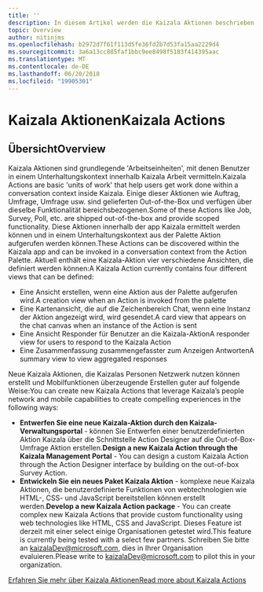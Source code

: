 ```yaml
---
title: ''
description: In diesem Artikel werden die Kaizala Aktionen beschrieben. Derzeit ist Kaizala Aktion unter Vorschau Zustand.
topic: Overview
author: nitinjms
ms.openlocfilehash: b2972d7f61f113d5fe36fd2b7d53fa15aa2229d4
ms.sourcegitcommit: 3a6a13cc885faf1bbc9ee8498f5183f414395aac
ms.translationtype: MT
ms.contentlocale: de-DE
ms.lasthandoff: 06/20/2018
ms.locfileid: "19905301"
---
```

# <a name="kaizala-actions"></a><span data-ttu-id="0bfac-103">Kaizala Aktionen</span><span class="sxs-lookup"><span data-stu-id="0bfac-103">Kaizala Actions</span></span>

## <a name="overview"></a><span data-ttu-id="0bfac-104">Übersicht</span><span class="sxs-lookup"><span data-stu-id="0bfac-104">Overview</span></span>
<span data-ttu-id="0bfac-105">Kaizala Aktionen sind grundlegende 'Arbeitseinheiten', mit denen Benutzer in einem Unterhaltungskontext innerhalb Kaizala Arbeit vermitteln.</span><span class="sxs-lookup"><span data-stu-id="0bfac-105">Kaizala Actions are basic 'units of work' that help users get work done within a conversation context inside Kaizala.</span></span> <span data-ttu-id="0bfac-106">Einige dieser Aktionen wie Auftrag, Umfrage, Umfrage usw. sind gelieferten Out-of-the-Box und verfügen über dieselbe Funktionalität bereichsbezogenen.</span><span class="sxs-lookup"><span data-stu-id="0bfac-106">Some of these Actions like Job, Survey, Poll, etc. are shipped out-of-the-box and provide scoped functionality.</span></span> <span data-ttu-id="0bfac-107">Diese Aktionen innerhalb der app Kaizala ermittelt werden können und in einem Unterhaltungskontext aus der Palette Aktion aufgerufen werden können.</span><span class="sxs-lookup"><span data-stu-id="0bfac-107">These Actions can be discovered within the Kaizala app and can be invoked in a conversation context from the Action Palette.</span></span> <span data-ttu-id="0bfac-108">Aktuell enthält eine Kaizala-Aktion vier verschiedene Ansichten, die definiert werden können:</span><span class="sxs-lookup"><span data-stu-id="0bfac-108">A Kaizala Action currently contains four different views that can be defined:</span></span>

* <span data-ttu-id="0bfac-109">Eine Ansicht erstellen, wenn eine Aktion aus der Palette aufgerufen wird.</span><span class="sxs-lookup"><span data-stu-id="0bfac-109">A creation view when an Action is invoked from the palette</span></span>
* <span data-ttu-id="0bfac-110">Eine Kartenansicht, die auf die Zeichenbereich Chat, wenn eine Instanz der Aktion angezeigt wird, wird gesendet.</span><span class="sxs-lookup"><span data-stu-id="0bfac-110">A card view that appears on the chat canvas when an instance of the Action is sent</span></span>
* <span data-ttu-id="0bfac-111">Eine Ansicht Responder für Benutzer an die Kaizala-Aktion</span><span class="sxs-lookup"><span data-stu-id="0bfac-111">A responder view for users to respond to the Kaizala Action</span></span>
* <span data-ttu-id="0bfac-112">Eine Zusammenfassung zusammengefasster zum Anzeigen Antworten</span><span class="sxs-lookup"><span data-stu-id="0bfac-112">A summary view to view aggregated responses</span></span>

<span data-ttu-id="0bfac-113">Neue Kaizala Aktionen, die Kaizalas Personen Netzwerk nutzen können erstellt und Mobilfunktionen überzeugende Erstellen guter auf folgende Weise:</span><span class="sxs-lookup"><span data-stu-id="0bfac-113">You can create new Kaizala Actions that leverage Kaizala’s people network and mobile capabilities to create compelling experiences in the following ways:</span></span>

* <span data-ttu-id="0bfac-114">**Entwerfen Sie eine neue Kaizala-Aktion durch den Kaizala-Verwaltungsportal** - können Sie Entwerfen einer benutzerdefinierten Aktion Kaizala über die Schnittstelle Action Designer auf die Out-of-Box-Umfrage Aktion erstellen.</span><span class="sxs-lookup"><span data-stu-id="0bfac-114">**Design a new Kaizala Action through the Kaizala Management Portal** - You can design a custom Kaizala Action through the Action Designer interface by building on the out-of-box Survey Action.</span></span>
* <span data-ttu-id="0bfac-115">**Entwickeln Sie ein neues Paket Kaizala Aktion** - komplexe neue Kaizala Aktionen, die benutzerdefinierte Funktionen von webtechnologien wie HTML-, CSS- und JavaScript bereitstellen können erstellt werden.</span><span class="sxs-lookup"><span data-stu-id="0bfac-115">**Develop a new Kaizala Action package** - You can create complex new Kaizala Actions that provide custom functionality using web technologies like HTML, CSS and JavaScript.</span></span> <span data-ttu-id="0bfac-116">Dieses Feature ist derzeit mit einer select einige Organisationen getestet wird.</span><span class="sxs-lookup"><span data-stu-id="0bfac-116">This feature is currently being tested with a select few partners.</span></span> <span data-ttu-id="0bfac-117">Schreiben Sie bitte an kaizalaDev@microsoft.com, dies in Ihrer Organisation evaluieren.</span><span class="sxs-lookup"><span data-stu-id="0bfac-117">Please write to kaizalaDev@microsoft.com to pilot this in your organization.</span></span>

[<span data-ttu-id="0bfac-118">Erfahren Sie mehr über Kaizala Aktionen</span><span class="sxs-lookup"><span data-stu-id="0bfac-118">Read more about Kaizala Actions</span></span>](https://support.office.com/en-US/article/Kaizala-Actions-1eacc59a-dd14-43e9-b6b0-3c78773d5496)

